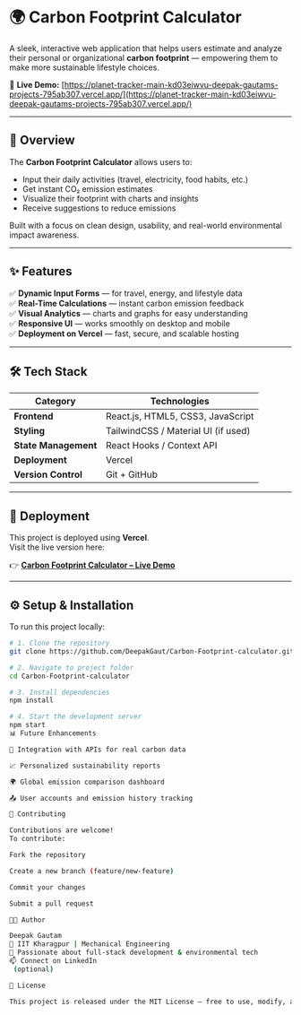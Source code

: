 # 🌍 Carbon Footprint Calculator

A sleek, interactive web application that helps users estimate and analyze their personal or organizational **carbon footprint** — empowering them to make more sustainable lifestyle choices.  

🔗 **Live Demo:** [https://planet-tracker-main-kd03eiwvu-deepak-gautams-projects-795ab307.vercel.app/](https://planet-tracker-main-kd03eiwvu-deepak-gautams-projects-795ab307.vercel.app/)

---

## 🧭 Overview

The **Carbon Footprint Calculator** allows users to:
- Input their daily activities (travel, electricity, food habits, etc.)
- Get instant CO₂ emission estimates
- Visualize their footprint with charts and insights
- Receive suggestions to reduce emissions  

Built with a focus on clean design, usability, and real-world environmental impact awareness.

---

## ✨ Features

✅ **Dynamic Input Forms** — for travel, energy, and lifestyle data  
✅ **Real-Time Calculations** — instant carbon emission feedback  
✅ **Visual Analytics** — charts and graphs for easy understanding  
✅ **Responsive UI** — works smoothly on desktop and mobile  
✅ **Deployment on Vercel** — fast, secure, and scalable hosting  

---

## 🛠️ Tech Stack

| Category | Technologies |
|-----------|---------------|
| **Frontend** | React.js, HTML5, CSS3, JavaScript |
| **Styling** | TailwindCSS / Material UI (if used) |
| **State Management** | React Hooks / Context API |
| **Deployment** | Vercel |
| **Version Control** | Git + GitHub |

---

## 🚀 Deployment

This project is deployed using **Vercel**.  
Visit the live version here:

👉 **[Carbon Footprint Calculator – Live Demo](https://planet-tracker-main-kd03eiwvu-deepak-gautams-projects-795ab307.vercel.app/)**

---

## ⚙️ Setup & Installation

To run this project locally:

```bash
# 1. Clone the repository
git clone https://github.com/DeepakGaut/Carbon-Footprint-calculator.git

# 2. Navigate to project folder
cd Carbon-Footprint-calculator

# 3. Install dependencies
npm install

# 4. Start the development server
npm start
📊 Future Enhancements

🌱 Integration with APIs for real carbon data

📈 Personalized sustainability reports

🌍 Global emission comparison dashboard

📤 User accounts and emission history tracking

🤝 Contributing

Contributions are welcome!
To contribute:

Fork the repository

Create a new branch (feature/new-feature)

Commit your changes

Submit a pull request

🧑‍💻 Author

Deepak Gautam
📍 IIT Kharagpur | Mechanical Engineering
💼 Passionate about full-stack development & environmental tech
📫 Connect on LinkedIn
 (optional)

🪪 License

This project is released under the MIT License — free to use, modify, and distribute.
